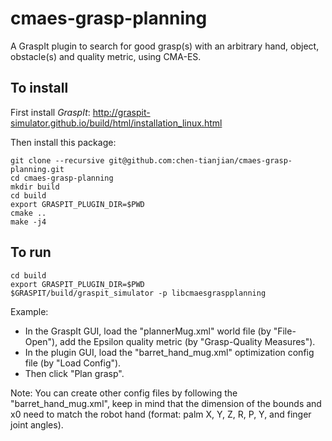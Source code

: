 # cmaes-grasp-planning
A GraspIt plugin to search for good grasp(s) with an arbitrary hand, object, obstacle(s) and quality metric, using CMA-ES.

## To install

First install *GraspIt*: <http://graspit-simulator.github.io/build/html/installation_linux.html>

Then install this package:
```
git clone --recursive git@github.com:chen-tianjian/cmaes-grasp-planning.git
cd cmaes-grasp-planning
mkdir build
cd build
export GRASPIT_PLUGIN_DIR=$PWD
cmake ..
make -j4
```

## To run
```
cd build
export GRASPIT_PLUGIN_DIR=$PWD
$GRASPIT/build/graspit_simulator -p libcmaesgraspplanning
```
Example: 
* In the GraspIt GUI, load the "plannerMug.xml" world file (by "File-Open"), add the Epsilon quality metric (by "Grasp-Quality Measures").
* In the plugin GUI, load the "barret_hand_mug.xml" optimization config file (by "Load Config").
* Then click "Plan grasp".

Note:
You can create other config files by following the "barret_hand_mug.xml", keep in mind that the dimension of the bounds and x0 need to match the robot hand (format: palm X, Y, Z, R, P, Y, and finger joint angles).
